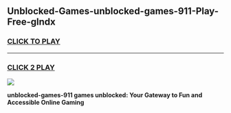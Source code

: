 
## Unblocked-Games-unblocked-games-911-Play-Free-glndx
<h3>
<a href="https://premium76.site?title=unblocked-games-911&ref=18A1">CLICK TO PLAY</a></h3>
<hr>

<h3>
<a href="https://premium76.site?title=unblocked-games-911&ref=18A1">CLICK 2 PLAY</a>
  
</h3>

<a href="https://premium76.site?title=unblocked-games-911&ref=18A1"><img src="https://clearcache.store/games.png"></a>


**unblocked-games-911 games unblocked: Your Gateway to Fun and Accessible Online Gaming**
